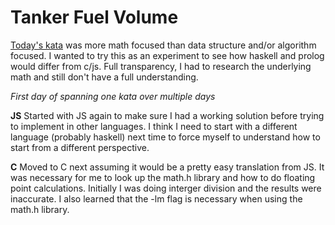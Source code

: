 # Tanker Fuel Volume

[Today's kata](https://www.codewars.com/kata/55f3da49e83ca1ddae0000ad) was more math focused than data structure and/or algorithm focused. I wanted to try this as an experiment to see how haskell and prolog would differ from c/js. Full transparency, I had to research the underlying math and still don't have a full understanding.

*First day of spanning one kata over multiple days*

**JS** 
Started with JS again to make sure I had a working solution before trying to implement in other languages. I think I need to start with a different language (probably haskell) next time to force myself to understand how to start from a different perspective.

**C**
Moved to C next assuming it would be a pretty easy translation from JS. It was necessary for me to look up the math.h library and how to do floating point calculations. Initially I was doing interger division and the results were inaccurate. I also learned that the -lm flag is necessary when using the math.h library. 


